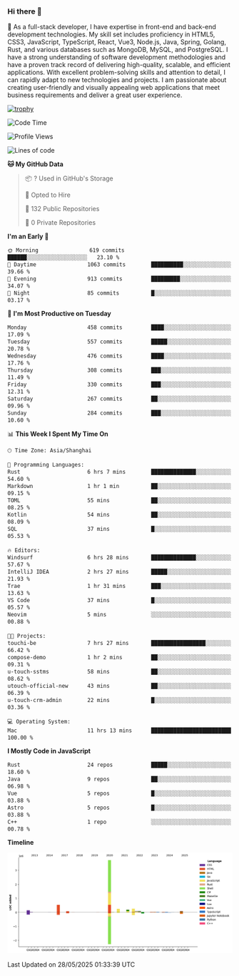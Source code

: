 ### Hi there 👋

🌱 As a full-stack developer, I have expertise in front-end and back-end development technologies. My skill set includes proficiency in HTML5, CSS3, JavaScript, TypeScript, React, Vue3, Node.js, Java, Spring, Golang, Rust, and various databases such as MongoDB, MySQL, and PostgreSQL. I have a strong understanding of software development methodologies and have a proven track record of delivering high-quality, scalable, and efficient applications. With excellent problem-solving skills and attention to detail, I can rapidly adapt to new technologies and projects. I am passionate about creating user-friendly and visually appealing web applications that meet business requirements and deliver a great user experience.

[![trophy](https://github-profile-trophy.vercel.app/?username=elton&rank=SECRET,SSS,SS,S,AAA,AA,A&theme=onedark&no-frame=true&margin-w=10)](https://github.com/ryo-ma/github-profile-trophy)

<!--START_SECTION:waka-->
![Code Time](http://img.shields.io/badge/Code%20Time-1%2C666%20hrs%207%20mins-blue)

![Profile Views](http://img.shields.io/badge/Profile%20Views-1-blue)

![Lines of code](https://img.shields.io/badge/From%20Hello%20World%20I%27ve%20Written-5.7%20million%20lines%20of%20code-blue)

**🐱 My GitHub Data** 

> 📦 ? Used in GitHub's Storage 
 > 
> 💼 Opted to Hire
 > 
> 📜 132 Public Repositories 
 > 
> 🔑 0 Private Repositories 
 > 
**I'm an Early 🐤** 

```text
🌞 Morning                619 commits         ██████░░░░░░░░░░░░░░░░░░░   23.10 % 
🌆 Daytime                1063 commits        ██████████░░░░░░░░░░░░░░░   39.66 % 
🌃 Evening                913 commits         █████████░░░░░░░░░░░░░░░░   34.07 % 
🌙 Night                  85 commits          █░░░░░░░░░░░░░░░░░░░░░░░░   03.17 % 
```
📅 **I'm Most Productive on Tuesday** 

```text
Monday                   458 commits         ████░░░░░░░░░░░░░░░░░░░░░   17.09 % 
Tuesday                  557 commits         █████░░░░░░░░░░░░░░░░░░░░   20.78 % 
Wednesday                476 commits         ████░░░░░░░░░░░░░░░░░░░░░   17.76 % 
Thursday                 308 commits         ███░░░░░░░░░░░░░░░░░░░░░░   11.49 % 
Friday                   330 commits         ███░░░░░░░░░░░░░░░░░░░░░░   12.31 % 
Saturday                 267 commits         ██░░░░░░░░░░░░░░░░░░░░░░░   09.96 % 
Sunday                   284 commits         ███░░░░░░░░░░░░░░░░░░░░░░   10.60 % 
```


📊 **This Week I Spent My Time On** 

```text
🕑︎ Time Zone: Asia/Shanghai

💬 Programming Languages: 
Rust                     6 hrs 7 mins        ██████████████░░░░░░░░░░░   54.60 % 
Markdown                 1 hr 1 min          ██░░░░░░░░░░░░░░░░░░░░░░░   09.15 % 
TOML                     55 mins             ██░░░░░░░░░░░░░░░░░░░░░░░   08.25 % 
Kotlin                   54 mins             ██░░░░░░░░░░░░░░░░░░░░░░░   08.09 % 
SQL                      37 mins             █░░░░░░░░░░░░░░░░░░░░░░░░   05.53 % 

🔥 Editors: 
Windsurf                 6 hrs 28 mins       ██████████████░░░░░░░░░░░   57.67 % 
IntelliJ IDEA            2 hrs 27 mins       █████░░░░░░░░░░░░░░░░░░░░   21.93 % 
Trae                     1 hr 31 mins        ███░░░░░░░░░░░░░░░░░░░░░░   13.63 % 
VS Code                  37 mins             █░░░░░░░░░░░░░░░░░░░░░░░░   05.57 % 
Neovim                   5 mins              ░░░░░░░░░░░░░░░░░░░░░░░░░   00.88 % 

🐱‍💻 Projects: 
touchi-be                7 hrs 27 mins       █████████████████░░░░░░░░   66.42 % 
compose-demo             1 hr 2 mins         ██░░░░░░░░░░░░░░░░░░░░░░░   09.31 % 
u-touch-sstms            58 mins             ██░░░░░░░░░░░░░░░░░░░░░░░   08.62 % 
utouch-official-new      43 mins             ██░░░░░░░░░░░░░░░░░░░░░░░   06.39 % 
u-touch-crm-admin        22 mins             █░░░░░░░░░░░░░░░░░░░░░░░░   03.36 % 

💻 Operating System: 
Mac                      11 hrs 13 mins      █████████████████████████   100.00 % 
```

**I Mostly Code in JavaScript** 

```text
Rust                     24 repos            █████░░░░░░░░░░░░░░░░░░░░   18.60 % 
Java                     9 repos             ██░░░░░░░░░░░░░░░░░░░░░░░   06.98 % 
Vue                      5 repos             █░░░░░░░░░░░░░░░░░░░░░░░░   03.88 % 
Astro                    5 repos             █░░░░░░░░░░░░░░░░░░░░░░░░   03.88 % 
C++                      1 repo              ░░░░░░░░░░░░░░░░░░░░░░░░░   00.78 % 
```



**Timeline**

![Lines of Code chart](https://raw.githubusercontent.com/elton/elton/main/assets/bar_graph.png)


 Last Updated on 28/05/2025 01:33:39 UTC
<!--END_SECTION:waka-->

<!--
**elton/elton** is a ✨ _special_ ✨ repository because its `README.md` (this file) appears on your GitHub profile.

Here are some ideas to get you started:

- 🔭 I’m currently working on ...
- 🌱 I’m currently learning ...
- 👯 I’m looking to collaborate on ...
- 🤔 I’m looking for help with ...
- 💬 Ask me about ...
- 📫 How to reach me: ...
- 😄 Pronouns: ...
- ⚡ Fun fact: ...
-->
